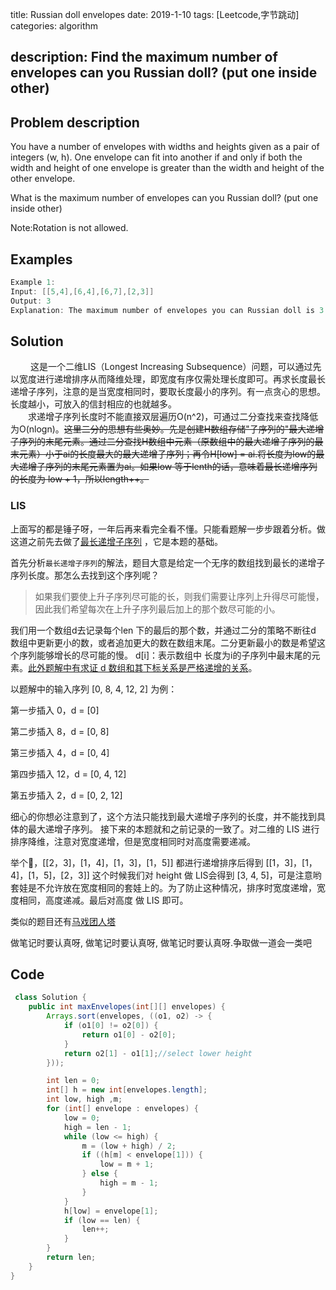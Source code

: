 title:  Russian doll envelopes
date: 2019-1-10
tags: [Leetcode,字节跳动]
categories: algorithm

description: Find the maximum number of envelopes can you Russian doll? (put one inside other)
---
## Problem description
You have a number of envelopes with widths and heights given as a pair of integers (w, h). One envelope can fit into another if and only if both the width and height of one envelope is greater than the width and height of the other envelope.

What is the maximum number of envelopes can you Russian doll? (put one inside other)

Note:Rotation is not allowed.

 ## Examples
``` java
Example 1:
Input: [[5,4],[6,4],[6,7],[2,3]]
Output: 3 
Explanation: The maximum number of envelopes you can Russian doll is 3 ([2,3] => [5,4] => [6,7]).
```
## Solution
　　 这是一个二维LIS（Longest Increasing Subsequence）问题，可以通过先以宽度进行递增排序从而降维处理，即宽度有序仅需处理长度即可。再求长度最长递增子序列，注意的是当宽度相同时，要取长度最小的序列。有一点贪心的思想。长度越小，可放入的信封相应的也就越多。   
　　求递增子序列长度时不能直接双层遍历O(n^2)，可通过二分查找来查找降低为O(nlogn)。~~这里二分的思想有些奥妙。先是创建H数组存储"子序列的"最大递增子序列的末尾元素。通过二分查找H数组中元素（原数组中的最大递增子序列的最末元素）小于ai的长度最大的最大递增子序列；再令H[low] = ai.将长度为low的最大递增子序列的末尾元素置为ai。如果low 等于lenth的话，意味着最长递增序列的长度为 low + 1，所以length++。~~

### LIS

上面写的都是锤子呀，一年后再来看完全看不懂。只能看题解一步步跟着分析。做这道之前先去做了[最长递增子序列](https://leetcode-cn.com/problems/longest-increasing-subsequence/) ，它是本题的基础。

首先分析`最长递增子序列`的解法，题目大意是给定一个无序的数组找到最长的递增子序列长度。那怎么去找到这个序列呢？

> 如果我们要使上升子序列尽可能的长，则我们需要让序列上升得尽可能慢，因此我们希望每次在上升子序列最后加上的那个数尽可能的小。

我们用一个数组d去记录每个len 下的最后的那个数，并通过二分的策略不断往d 数组中更新更小的数，或者追加更大的数在数组末尾。二分更新最小的数是希望这个序列能够增长的尽可能的慢。 d[i]：表示数组中 长度为i的子序列中最末尾的元素。[此外题解中有求证 d 数组和其下标关系是严格递增的关系](https://leetcode-cn.com/problems/longest-increasing-subsequence/solution/zui-chang-shang-sheng-zi-xu-lie-by-leetcode-soluti/)。

以题解中的输入序列 [0, 8, 4, 12, 2] 为例：

第一步插入 0，d = [0]

第二步插入 8，d = [0, 8]

第三步插入 4，d = [0, 4]

第四步插入 12，d = [0, 4, 12]

第五步插入 2，d = [0, 2, 12]

细心的你想必注意到了，这个方法只能找到最大递增子序列的长度，并不能找到具体的最大递增子序列。 接下来的本题就和之前记录的一致了。对二维的 LIS 进行排序降维，注意对宽度递增，但是宽度相同时对高度需要递减。

举个🌰，[[2，3]，[1，4]，[1，3]，[1，5]] 都进行递增排序后得到 [[1，3]，[1，4]，[1，5]，[2，3]] 这个时候我们对 height 做 LIS会得到 [3, 4, 5]，可是注意哟 套娃是不允许放在宽度相同的套娃上的。为了防止这种情况，排序时宽度递增，宽度相同，高度递减。最后对高度 做 LIS 即可。

类似的题目还有[马戏团人塔](https://leetcode-cn.com/problems/circus-tower-lcci/)

做笔记时要认真呀, 做笔记时要认真呀, 做笔记时要认真呀.争取做一道会一类吧

## Code

```java
 class Solution {
    public int maxEnvelopes(int[][] envelopes) {
        Arrays.sort(envelopes, ((o1, o2) -> {
            if (o1[0] != o2[0]) {
                return o1[0] - o2[0];
            }
            return o2[1] - o1[1];//select lower height
        }));

        int len = 0;
        int[] h = new int[envelopes.length];
        int low, high ,m;
        for (int[] envelope : envelopes) {
            low = 0;
            high = len - 1;
            while (low <= high) {
                m = (low + high) / 2;
                if ((h[m] < envelope[1])) {
                    low = m + 1;
                } else {
                    high = m - 1;
                }
            }
            h[low] = envelope[1];
            if (low == len) {
                len++;
            }
        }
        return len;
    }
}
```